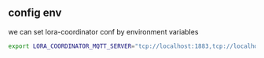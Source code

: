 
## config env

we can set lora-coordinator conf by environment variables


```bash
export LORA_COORDINATOR_MQTT_SERVER="tcp://localhost:1883,tcp://localhost:1884"
```
